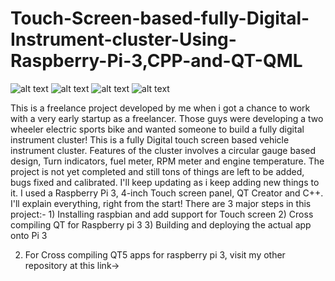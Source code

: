 # Touch-Screen-based-fully-Digital-Instrument-cluster-Using-Raspberry-Pi-3,CPP-and-QT-QML

![alt text](https://github.com/pratikfarkase94/Touch-Screen-based-fully-Digital-Instrument-cluster-Using-Raspberry-Pi-3-and-CPP-QT-QML/blob/master/IMG-20180606-WA0001.jpg)
![alt text](https://github.com/pratikfarkase94/Touch-Screen-based-fully-Digital-Instrument-cluster-Using-Raspberry-Pi-3-and-CPP-QT-QML/blob/master/IMG-20180606-WA0002.jpg)
![alt text](https://github.com/pratikfarkase94/Touch-Screen-based-fully-Digital-Instrument-cluster-Using-Raspberry-Pi-3-and-CPP-QT-QML/blob/master/Screenshot%20from%202018-06-06%2000-18-32.png)
![alt text](https://github.com/pratikfarkase94/Touch-Screen-based-fully-Digital-Instrument-cluster-Using-Raspberry-Pi-3-and-CPP-QT-QML/blob/master/IMG_20180606_000444.jpg)


This is a freelance project developed by me when i got a chance to work with a very early startup as a freelancer. Those guys were developing a two wheeler electric sports bike and wanted someone to build a fully digital instrument cluster! This is a fully Digital touch screen based vehicle instrument cluster. Features of the cluster involves a circular gauge based design, Turn indicators, fuel meter, RPM meter and engine temperature. The project is not yet completed and still tons of things are left to be added, bugs fixed and calibrated. I'll keep updating as i keep adding new things to it. I used a Raspberry Pi 3, 4-inch Touch screen panel, QT Creator and C++. I'll explain everything, right from the start! There are 3 major steps in this project:-
                                        1) Installing raspbian and add support for Touch screen
                                        2) Cross compiling QT for Raspberry pi 3
                                        3) Building and deploying the actual app onto Pi 3
                                        

2) For Cross compiling QT5 apps for raspberry pi 3, visit my other repository at this link-> 
  




